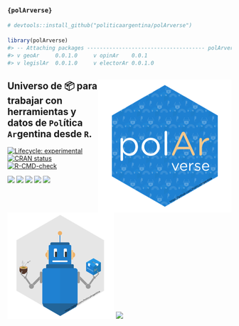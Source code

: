 
<!-- README.md is generated from README.Rmd. Please edit that file -->

### `{polArverse}`

``` r
# devtools::install_github("politicaargentina/polArverse")

library(polArverse)
#> -- Attaching packages ------------------------------------- polArverse0.0.1.0 --
#> v geoAr     0.0.1.0     v opinAr    0.0.1  
#> v legislAr  0.0.1.0     v electorAr 0.0.1.0
```

## <a><img src="man/figures/logo.png" align="right" width="300"/></a> Universo de :package: para trabajar con herramientas y datos de `Pol`ítica `Ar`gentina desde `R`.

<!-- badges: start -->

[![Lifecycle:
experimental](https://img.shields.io/badge/lifecycle-experimental-orange.svg)](https://lifecycle.r-lib.org/articles/stages.html#experimental)
[![CRAN
status](https://www.r-pkg.org/badges/version/polArverse)](https://CRAN.R-project.org/package=opinAr)
[![R-CMD-check](https://github.com/PoliticaArgentina/polArverse/workflows/R-CMD-check/badge.svg)](https://github.com/PoliticaArgentina/polArverse/actions)

<!-- badges: end -->

[<img src="https://github.com/politicaargentina/data_warehouse/raw/master/hex/geoAr.png?raw=true" width="240"/>](https://github.com/PoliticaArgentina/geoAr)
[<img src="https://github.com/politicaargentina/data_warehouse/raw/master/hex/opinAr.PNG?raw=true" width="240"/>](https://github.com/PoliticaArgentina/opinAr)
[<img src="https://github.com/politicaargentina/data_warehouse/raw/master/hex/legislAr.png?raw=true" width="240"/>](https://github.com/PoliticaArgentina/legislAr)
<img src="https://github.com/politicaargentina/data_warehouse/blob/master/hex/discursAr.png?raw=true" width="240"/>
[<img src="https://github.com/politicaargentina/data_warehouse/blob/master/hex/electorAr.png?raw=true" width="240"/>](https://github.com/PoliticaArgentina/electorAr)
[<img src="https://github.com/PoliticaArgentina/polar_bot/raw/master/hex/polArbot.png" width="240"/>](https://github.com/PoliticaArgentina/polar_bot)
[<img src="https://github.com/PoliticaArgentina/data_warehouse/raw/master/hex/polAr10-10-10.png" width="240"/>](https://github.com/PoliticaArgentina/data_warehouse)
